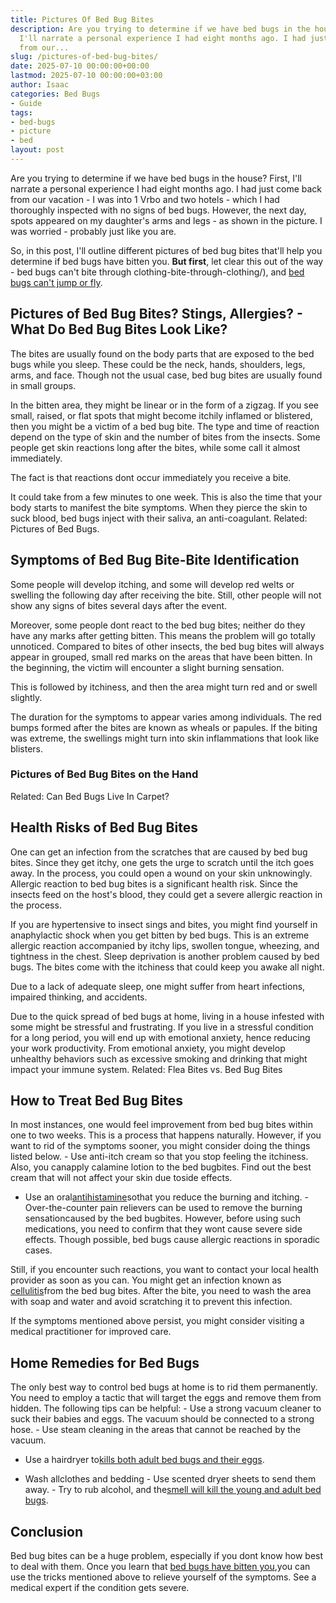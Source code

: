```yaml
---
title: Pictures Of Bed Bug Bites
description: Are you trying to determine if we have bed bugs in the house? First,
  I'll narrate a personal experience I had eight months ago. I had just come back
  from our...
slug: /pictures-of-bed-bug-bites/
date: 2025-07-10 00:00:00+00:00
lastmod: 2025-07-10 00:00:00+03:00
author: Isaac
categories: Bed Bugs
- Guide
tags:
- bed-bugs
- picture
- bed
layout: post
---
```

Are you trying to determine if we have bed bugs in the house? First, I'll narrate a personal experience I had eight months ago. I had just come back from our vacation - I was into 1 Vrbo and two hotels - which I had thoroughly inspected with no signs of bed bugs. However, the next day, spots appeared on my daughter's arms and legs - as shown in the picture. I was worried - probably just like you are.

So, in this post, I'll outline different pictures of bed bug bites that'll help you determine if bed bugs have bitten you. **But first**, let clear this out of the way - bed bugs can't bite through clothing-bite-through-clothing/), and [bed bugs can't jump or fly](https://pestpolicy.com/do-bed-bugs-jump/).

##  Pictures of Bed Bug Bites? Stings, Allergies? - What Do Bed Bug Bites Look Like?

The bites are usually found on the body parts that are exposed to the bed bugs while you sleep. These could be the neck, hands, shoulders, legs, arms, and face. Though not the usual case, bed bug bites are usually found in small groups.

In the bitten area, they might be linear or in the form of a zigzag. If you see small, raised, or flat spots that might become itchily inflamed or blistered, then you might be a victim of a bed bug bite. The type and time of reaction depend on the type of skin and the number of bites from the insects. Some people get skin reactions long after the bites, while some call it almost immediately.

The fact is that reactions dont occur immediately you receive a bite.

It could take from a few minutes to one week. This is also the time that your body starts to manifest the bite symptoms. When they pierce the skin to suck blood, bed bugs inject with their saliva, an anti-coagulant. Related: Pictures of Bed Bugs.

##  Symptoms of Bed Bug Bite-Bite Identification

Some people will develop itching, and some will develop red welts or swelling the following day after receiving the bite. Still, other people will not show any signs of bites several days after the event.

Moreover, some people dont react to the bed bug bites; neither do they have any marks after getting bitten. This means the problem will go totally unnoticed. Compared to bites of other insects, the bed bug bites will always appear in grouped, small red marks on the areas that have been bitten. In the beginning, the victim will encounter a slight burning sensation.

This is followed by itchiness, and then the area might turn red and or swell slightly.

The duration for the symptoms to appear varies among individuals. The red bumps formed after the bites are known as wheals or papules. If the biting was extreme, the swellings might turn into skin inflammations that look like blisters.

###  Pictures of Bed Bug Bites on the Hand

Related: Can Bed Bugs Live In Carpet?

##  Health Risks of Bed Bug Bites

One can get an infection from the scratches that are caused by bed bug bites. Since they get itchy, one gets the urge to scratch until the itch goes away. In the process, you could open a wound on your skin unknowingly. Allergic reaction to bed bug bites is a significant health risk. Since the insects feed on the host's blood, they could get a severe allergic reaction in the process.

If you are hypertensive to insect sings and bites, you might find yourself in anaphylactic shock when you get bitten by bed bugs. This is an extreme allergic reaction accompanied by itchy lips, swollen tongue, wheezing, and tightness in the chest. Sleep deprivation is another problem caused by bed bugs. The bites come with the itchiness that could keep you awake all night.

Due to a lack of adequate sleep, one might suffer from heart infections, impaired thinking, and accidents.

Due to the quick spread of bed bugs at home, living in a house infested with some might be stressful and frustrating. If you live in a stressful condition for a long period, you will end up with emotional anxiety, hence reducing your work productivity. From emotional anxiety, you might develop unhealthy behaviors such as excessive smoking and drinking that might impact your immune system. Related: Flea Bites vs. Bed Bug Bites

##  How to Treat Bed Bug Bites

In most instances, one would feel improvement from bed bug bites within one to two weeks. This is a process that happens naturally. However, if you want to rid of the symptoms sooner, you might consider doing the things listed below. - Use anti-itch cream so that you stop feeling the itchiness. Also, you canapply calamine lotion to the bed bugbites. Find out the best cream that will not affect your skin due toside effects.

- Use an oral[antihistamine](https://www.webmd.com/allergies/antihistamines-for-allergies)sothat you reduce the burning and itching. - Over-the-counter pain relievers can be used to remove the burning sensationcaused by the bed bugbites. However, before using such medications, you need to confirm that they wont cause severe side effects. Though possible, bed bugs cause allergic reactions in sporadic cases.

Still, if you encounter such reactions, you want to contact your local health provider as soon as you can. You might get an infection known as [cellulitis](https://www.mayoclinic.org/diseases-conditions/cellulitis/symptoms-causes/syc-20370762)from the bed bug bites. After the bite, you need to wash the area with soap and water and avoid scratching it to prevent this infection.

If the symptoms mentioned above persist, you might consider visiting a medical practitioner for improved care.

##  Home Remedies for Bed Bugs

The only best way to control bed bugs at home is to rid them permanently. You need to employ a tactic that will target the eggs and remove them from hidden. The following tips can be helpful: - Use a strong vacuum cleaner to suck their babies and eggs. The vacuum should be connected to a strong hose. - Use steam cleaning in the areas that cannot be reached by the vacuum.

- Use a hairdryer to[kills both adult bed bugs and their eggs](https://pestpolicy.com/how-to-kill-bed-bug-eggs/).

- Wash allclothes and bedding - Use scented dryer sheets to send them away. - Try to rub alcohol, and the[smell will kill the young and adult bed bugs](https://pestpolicy.com/what-do-bed-bugs-smell-like/).

##  Conclusion

Bed bug bites can be a huge problem, especially if you dont know how best to deal with them. Once you learn that [bed bugs have bitten you](https://pestpolicy.com/can-bed-bugs-get-in-your-hair/),you can use the tricks mentioned above to relieve yourself of the symptoms. See a medical expert if the condition gets severe.